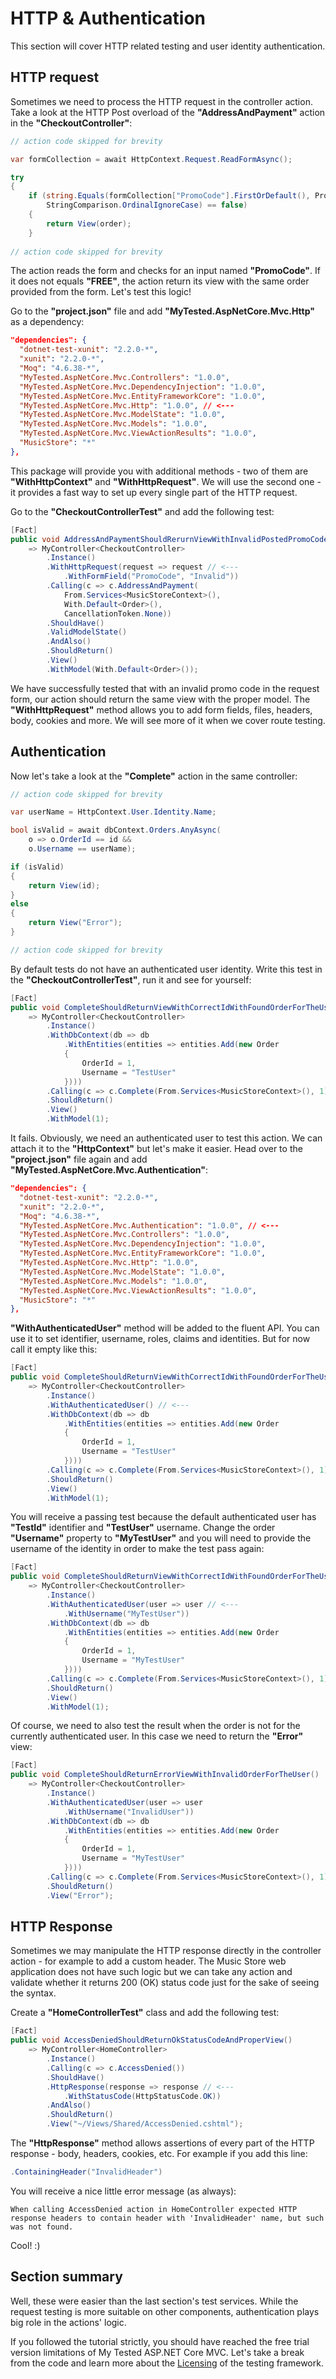 # HTTP & Authentication

This section will cover HTTP related testing and user identity authentication.

## HTTP request

Sometimes we need to process the HTTP request in the controller action. Take a look at the HTTP Post overload of the **"AddressAndPayment"** action in the **"CheckoutController"**:

```c#
// action code skipped for brevity

var formCollection = await HttpContext.Request.ReadFormAsync();

try
{
	if (string.Equals(formCollection["PromoCode"].FirstOrDefault(), PromoCode,
		StringComparison.OrdinalIgnoreCase) == false)
	{
		return View(order);
	}
	
// action code skipped for brevity
```

The action reads the form and checks for an input named **"PromoCode"**. If it does not equals **"FREE"**, the action return its view with the same order provided from the form. Let's test this logic!

Go to the **"project.json"** file and add **"MyTested.AspNetCore.Mvc.Http"** as a dependency:

```json
"dependencies": {
  "dotnet-test-xunit": "2.2.0-*",
  "xunit": "2.2.0-*",
  "Moq": "4.6.38-*",
  "MyTested.AspNetCore.Mvc.Controllers": "1.0.0",
  "MyTested.AspNetCore.Mvc.DependencyInjection": "1.0.0",
  "MyTested.AspNetCore.Mvc.EntityFrameworkCore": "1.0.0",
  "MyTested.AspNetCore.Mvc.Http": "1.0.0", // <---
  "MyTested.AspNetCore.Mvc.ModelState": "1.0.0",
  "MyTested.AspNetCore.Mvc.Models": "1.0.0",
  "MyTested.AspNetCore.Mvc.ViewActionResults": "1.0.0",
  "MusicStore": "*"
},
```

This package will provide you with additional methods - two of them are **"WithHttpContext"** and **"WithHttpRequest"**. We will use the second one - it provides a fast way to set up every single part of the HTTP request. 

Go to the **"CheckoutControllerTest"** and add the following test:

```c#
[Fact]
public void AddressAndPaymentShouldRerurnViewWithInvalidPostedPromoCode()
    => MyController<CheckoutController>
        .Instance()
        .WithHttpRequest(request => request // <---
            .WithFormField("PromoCode", "Invalid"))
        .Calling(c => c.AddressAndPayment(
            From.Services<MusicStoreContext>(),
            With.Default<Order>(),
            CancellationToken.None))
        .ShouldHave()
        .ValidModelState()
        .AndAlso()
        .ShouldReturn()
        .View()
        .WithModel(With.Default<Order>());
```

We have successfully tested that with an invalid promo code in the request form, our action should return the same view with the proper model. The **"WithHttpRequest"** method allows you to add form fields, files, headers, body, cookies and more. We will see more of it when we cover route testing.

## Authentication

Now let's take a look at the **"Complete"** action in the same controller:

```c#
// action code skipped for brevity

var userName = HttpContext.User.Identity.Name;

bool isValid = await dbContext.Orders.AnyAsync(
	o => o.OrderId == id &&
	o.Username == userName);

if (isValid)
{
	return View(id);
}
else
{
	return View("Error");
}

// action code skipped for brevity
```

By default tests do not have an authenticated user identity. Write this test in the **"CheckoutControllerTest"**, run it and see for yourself:

```c#
[Fact]
public void CompleteShouldReturnViewWithCorrectIdWithFoundOrderForTheUser()
    => MyController<CheckoutController>
        .Instance()
        .WithDbContext(db => db
            .WithEntities(entities => entities.Add(new Order
            {
                OrderId = 1,
                Username = "TestUser"
            })))
        .Calling(c => c.Complete(From.Services<MusicStoreContext>(), 1))
        .ShouldReturn()
        .View()
        .WithModel(1);
```

It fails. Obviously, we need an authenticated user to test this action. We can attach it to the **"HttpContext"** but let's make it easier. Head over to the **"project.json"** file again and add **"MyTested.AspNetCore.Mvc.Authentication"**:

```json
"dependencies": {
  "dotnet-test-xunit": "2.2.0-*",
  "xunit": "2.2.0-*",
  "Moq": "4.6.38-*",
  "MyTested.AspNetCore.Mvc.Authentication": "1.0.0", // <---
  "MyTested.AspNetCore.Mvc.Controllers": "1.0.0",
  "MyTested.AspNetCore.Mvc.DependencyInjection": "1.0.0",
  "MyTested.AspNetCore.Mvc.EntityFrameworkCore": "1.0.0",
  "MyTested.AspNetCore.Mvc.Http": "1.0.0",
  "MyTested.AspNetCore.Mvc.ModelState": "1.0.0",
  "MyTested.AspNetCore.Mvc.Models": "1.0.0",
  "MyTested.AspNetCore.Mvc.ViewActionResults": "1.0.0",
  "MusicStore": "*"
},
```

**"WithAuthenticatedUser"** method will be added to the fluent API. You can use it to set identifier, username, roles, claims and identities. But for now call it empty like this:

```c#
[Fact]
public void CompleteShouldReturnViewWithCorrectIdWithFoundOrderForTheUser()
    => MyController<CheckoutController>
        .Instance()
        .WithAuthenticatedUser() // <---
        .WithDbContext(db => db
            .WithEntities(entities => entities.Add(new Order
            {
                OrderId = 1,
                Username = "TestUser"
            })))
        .Calling(c => c.Complete(From.Services<MusicStoreContext>(), 1))
        .ShouldReturn()
        .View()
        .WithModel(1);
```

You will receive a passing test because the default authenticated user has **"TestId"** identifier and **"TestUser"** username. Change the order **"Username"** property to **"MyTestUser"** and you will need to provide the username of the identity in order to make the test pass again:

```c#
[Fact]
public void CompleteShouldReturnViewWithCorrectIdWithFoundOrderForTheUser()
    => MyController<CheckoutController>
        .Instance()
        .WithAuthenticatedUser(user => user // <---
            .WithUsername("MyTestUser"))
        .WithDbContext(db => db
            .WithEntities(entities => entities.Add(new Order
            {
                OrderId = 1,
                Username = "MyTestUser"
            })))
        .Calling(c => c.Complete(From.Services<MusicStoreContext>(), 1))
        .ShouldReturn()
        .View()
        .WithModel(1);
```

Of course, we need to also test the result when the order is not for the currently authenticated user. In this case we need to return the **"Error"** view:

```c#
[Fact]
public void CompleteShouldReturnErrorViewWithInvalidOrderForTheUser()
    => MyController<CheckoutController>
        .Instance()
        .WithAuthenticatedUser(user => user
            .WithUsername("InvalidUser"))
        .WithDbContext(db => db
            .WithEntities(entities => entities.Add(new Order
            {
                OrderId = 1,
                Username = "MyTestUser"
            })))
        .Calling(c => c.Complete(From.Services<MusicStoreContext>(), 1))
        .ShouldReturn()
        .View("Error");
```

## HTTP Response

Sometimes we may manipulate the HTTP response directly in the controller action - for example to add a custom header. The Music Store web application does not have such logic but we can take any action and validate whether it returns 200 (OK) status code just for the sake of seeing the syntax.

Create a **"HomeControllerTest"** class and add the following test:

```c#
[Fact]
public void AccessDeniedShouldReturnOkStatusCodeAndProperView()
    => MyController<HomeController>
        .Instance()
        .Calling(c => c.AccessDenied())
        .ShouldHave()
        .HttpResponse(response => response // <---
            .WithStatusCode(HttpStatusCode.OK))
        .AndAlso()
        .ShouldReturn()
        .View("~/Views/Shared/AccessDenied.cshtml");
```

The **"HttpResponse"** method allows assertions of every part of the HTTP response - body, headers, cookies, etc. For example if you add this line:

```c#
.ContainingHeader("InvalidHeader")
```

You will receive a nice little error message (as always):

```
When calling AccessDenied action in HomeController expected HTTP response headers to contain header with 'InvalidHeader' name, but such was not found.
```

Cool! :)

## Section summary

Well, these were easier than the last section's test services. While the request testing is more suitable on other components, authentication plays big role in the actions' logic.

If you followed the tutorial strictly, you should have reached the free trial version limitations of My Tested ASP.NET Core MVC. Let's take a break from the code and learn more about the [Licensing](/tutorial/licensing.html) of the testing framework.